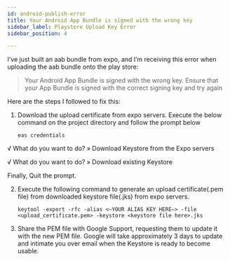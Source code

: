 ```yaml
---
id: android-publish-error
title: Your Android App Bundle is signed with the wrong key
sidebar_label: Playstore Upload Key Error
sidebar_position: 4

---
```

I’ve just built an aab bundle from expo, and I’m receiving this error when uploading the aab bundle onto the play store:

> Your Android App Bundle is signed with the wrong key. Ensure that your App Bundle is signed with the correct signing key and try again

Here are the steps I followed to fix this:

1. Download the upload certificate from expo servers. Execute the below command on the project directory and follow the prompt below

       eas credentials

√ What do you want to do? » Download Keystore from the Expo servers

√ What do you want to do? » Download existing Keystore

Finally, Quit the prompt.

2. Execute the following command to generate an upload certificate(.pem file) from downloaded keystore file(.jks) from expo servers.

       keytool -export -rfc -alias <—YOUR ALIAS KEY HERE—> -file <upload_certificate.pem> -keystore <keystore file here>.jks

3. Share the PEM file with Google Support, requesting them to update it with the new PEM file. Google will take approximately 3 days to update and intimate you over email when the Keystore is ready to become usable.